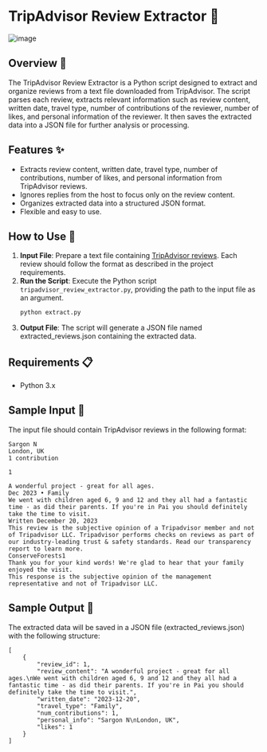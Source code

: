 # TripAdvisor Review Extractor 🌟

![image](https://github.com/tahoangthuytrang/ConserveNaturalForests/assets/169294624/e2dd0edb-eea1-4078-b9d2-2b5182e1b6a6)


## Overview 🐶
The TripAdvisor Review Extractor is a Python script designed to extract and organize reviews from a text file downloaded from TripAdvisor. The script parses each review, extracts relevant information such as review content, written date, travel type, number of contributions of the reviewer, number of likes, and personal information of the reviewer. It then saves the extracted data into a JSON file for further analysis or processing.

## Features ✨
- Extracts review content, written date, travel type, number of contributions, number of likes, and personal information from TripAdvisor reviews.
- Ignores replies from the host to focus only on the review content.
- Organizes extracted data into a structured JSON format.
- Flexible and easy to use.

## How to Use 🚀
1. **Input File**: Prepare a text file containing [TripAdvisor reviews](https://www.tripadvisor.com/Attraction_Review-g303916-d10767548-Reviews-or20-Conserve_Natural_Forests-Pai_Mae_Hong_Son_Province.html). Each review should follow the format as described in the project requirements.
2. **Run the Script**: Execute the Python script `tripadvisor_review_extractor.py`, providing the path to the input file as an argument.
   ```bash
   python extract.py
   ```
3. **Output File**: The script will generate a JSON file named extracted_reviews.json containing the extracted data.

## Requirements 📋
- Python 3.x

## Sample Input 📝
The input file should contain TripAdvisor reviews in the following format:
```
Sargon N
London, UK
1 contribution

1

A wonderful project - great for all ages.
Dec 2023 • Family
We went with children aged 6, 9 and 12 and they all had a fantastic time - as did their parents. If you're in Pai you should definitely take the time to visit.
Written December 20, 2023
This review is the subjective opinion of a Tripadvisor member and not of Tripadvisor LLC. Tripadvisor performs checks on reviews as part of our industry-leading trust & safety standards. Read our transparency report to learn more.
ConserveForests1
Thank you for your kind words! We're glad to hear that your family enjoyed the visit.
This response is the subjective opinion of the management representative and not of Tripadvisor LLC.
```

## Sample Output 📄
The extracted data will be saved in a JSON file (extracted_reviews.json) with the following structure:
```
[
    {
        "review_id": 1,
        "review_content": "A wonderful project - great for all ages.\nWe went with children aged 6, 9 and 12 and they all had a fantastic time - as did their parents. If you're in Pai you should definitely take the time to visit.",
        "written_date": "2023-12-20",
        "travel_type": "Family",
        "num_contributions": 1,
        "personal_info": "Sargon N\nLondon, UK",
        "likes": 1
    }
]
```
